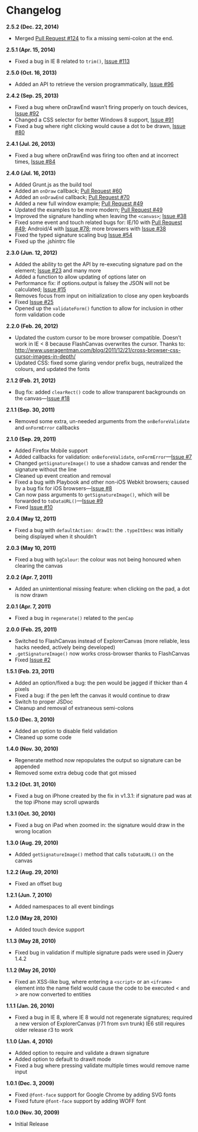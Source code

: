 # Changelog

**2.5.2 (Dec. 22, 2014)**

- Merged [Pull Request #124](https://github.com/thomasjbradley/signature-pad/issues/124) to fix a missing semi-colon at the end.

**2.5.1 (Apr. 15, 2014)**

- Fixed a bug in IE 8 related to `trim()`, [Issue #113](https://github.com/thomasjbradley/signature-pad/issues/113)

**2.5.0 (Oct. 16, 2013)**

- Added an API to retrieve the version programmatically, [Issue #96](https://github.com/thomasjbradley/signature-pad/issues/96)

**2.4.2 (Sep. 25, 2013)**

- Fixed a bug where onDrawEnd wasn’t firing properly on touch devices, [Issue #92](https://github.com/thomasjbradley/signature-pad/issues/92)
- Changed a CSS selector for better Windows 8 support, [Issue #91](https://github.com/thomasjbradley/signature-pad/issues/91)
- Fixed a bug where right clicking would cause a dot to be drawn, [Issue #80](https://github.com/thomasjbradley/signature-pad/issues/80)

**2.4.1 (Jul. 26, 2013)**

- Fixed a bug where onDrawEnd was firing too often and at incorrect times, [Issue #84](https://github.com/thomasjbradley/signature-pad/issues/84)

**2.4.0 (Jul. 16, 2013)**

- Added Grunt.js as the build tool
- Added an `onDraw` callback; [Pull Request #60](https://github.com/thomasjbradley/signature-pad/pull/60)
- Added an `onDrawEnd` callback; [Pull Request #70](https://github.com/thomasjbradley/signature-pad/pull/70)
- Added a new full window example; [Pull Request #49](https://github.com/thomasjbradley/signature-pad/pull/49)
- Updated the examples to be more modern; [Pull Request #49](https://github.com/thomasjbradley/signature-pad/pull/49)
- Improved the signature handling when leaving the `<canvas>`; [Issue #38](https://github.com/thomasjbradley/signature-pad/issues/38)
- Fixed some event and touch related bugs for: IE/10 with [Pull Request #49](https://github.com/thomasjbradley/signature-pad/pull/49); Android/4 with [Issue #78](https://github.com/thomasjbradley/signature-pad/issues/78); more browsers with [Issue #38](https://github.com/thomasjbradley/signature-pad/issues/38)
- Fixed the typed signature scaling bug [Issue #54](https://github.com/thomasjbradley/signature-pad/issues/54)
- Fixed up the .jshintrc file

**2.3.0 (Jun. 12, 2012)**

- Added the ability to get the API by re-executing signature pad on the element; [Issue #23](https://github.com/thomasjbradley/signature-pad/issues/23) and many more
- Added a function to allow updating of options later on
- Performance fix: if options.output is falsey the JSON will not be calculated; [Issue #15](https://github.com/thomasjbradley/signature-pad/issues/15)
- Removes focus from input on initialization to close any open keyboards
- Fixed [Issue #25](https://github.com/thomasjbradley/signature-pad/issues/25)
- Opened up the `validateForm()` function to allow for inclusion in other form validation code

**2.2.0 (Feb. 26, 2012)**

- Updated the custom cursor to be more browser compatible. Doesn’t work in IE < 8 because FlashCanvas overwrites the cursor. Thanks to: <http://www.useragentman.com/blog/2011/12/21/cross-browser-css-cursor-images-in-depth/>
- Updated CSS: fixed some glaring vendor prefix bugs, neutralized the colours, and updated the fonts

**2.1.2 (Feb. 21, 2012)**

- Bug fix: added `clearRect()` code to allow transparent backgrounds on the canvas—[Issue #18](https://github.com/thomasjbradley/signature-pad/issues/18)

**2.1.1 (Sep. 30, 2011)**

- Removed some extra, un-needed arguments from the `onBeforeValidate` and `onFormError` callbacks

**2.1.0 (Sep. 29, 2011)**

- Added Firefox Mobile support
- Added callbacks for validation: `onBeforeValidate`, `onFormError`—[Issue #7](https://github.com/thomasjbradley/signature-pad/issues/7)
- Changed `getSignatureImage()` to use a shadow canvas and render the signature without the line
- Cleaned up event creation and removal
- Fixed a bug with Playbook and other non-iOS Webkit browsers; caused by a bug fix for iOS browsers—[Issue #8](https://github.com/thomasjbradley/signature-pad/issues/8)
- Can now pass arguments to `getSignatureImage()`, which will be forwarded to `toDataURL()`—[Issue #9](https://github.com/thomasjbradley/signature-pad/issues/9)
- Fixed [Issue #10](https://github.com/thomasjbradley/signature-pad/issues/10)

**2.0.4 (May 12, 2011)**

- Fixed a bug with `defaultAction: drawIt`: the `.typeItDesc` was initially being displayed when it shouldn’t

**2.0.3 (May 10, 2011)**

- Fixed a bug with `bgColour`: the colour was not being honoured when clearing the canvas

**2.0.2 (Apr. 7, 2011)**

- Added an unintentional missing feature: when clicking on the pad, a dot is now drawn

**2.0.1 (Apr. 7, 2011)**

- Fixed a bug in `regenerate()` related to the `penCap`

**2.0.0 (Feb. 25, 2011)**

- Switched to FlashCanvas instead of ExplorerCanvas (more reliable, less hacks needed, actively being developed)
- `.getSignatureImage()` now works cross-browser thanks to FlashCanvas
- Fixed [Issue #2](https://github.com/thomasjbradley/signature-pad/issues/2)

**1.5.1 (Feb. 23, 2011)**

- Added an option/fixed a bug: the pen would be jagged if thicker than 4 pixels
- Fixed a bug: if the pen left the canvas it would continue to draw
- Switch to proper JSDoc
- Cleanup and removal of extraneous semi-colons

**1.5.0 (Dec. 3, 2010)**

- Added an option to disable field validation
- Cleaned up some code

**1.4.0 (Nov. 30, 2010)**

- Regenerate method now repopulates the output so signature can be appended
- Removed some extra debug code that got missed

**1.3.2 (Oct. 31, 2010)**

- Fixed a bug on iPhone created by the fix in v1.3.1: if signature pad was at the top iPhone may scroll upwards

**1.3.1 (Oct. 30, 2010)**

- Fixed a bug on iPad when zoomed in: the signature would draw in the wrong location

**1.3.0 (Aug. 29, 2010)**

- Added `getSignatureImage()` method that calls `toDataURL()` on the canvas

**1.2.2 (Aug. 29, 2010)**

- Fixed an offset bug

**1.2.1 (Jun. 7, 2010)**

- Added namespaces to all event bindings

**1.2.0 (May 28, 2010)**

- Added touch device support

**1.1.3 (May 28, 2010)**

- Fixed bug in validation if multiple signature pads were used in jQuery 1.4.2

**1.1.2 (May 26, 2010)**

- Fixed an XSS-like bug, where entering a `<script>` or an `<iframe>` element into the name field would cause the code to be executed < and > are now converted to entities

**1.1.1 (Jan. 26, 2010)**

- Fixed a bug in IE 8, where IE 8 would not regenerate signatures; required a new version of ExplorerCanvas (r71 from svn trunk) IE6 still requires older release r3 to work

**1.1.0 (Jan. 4, 2010)**

- Added option to require and validate a drawn signature
- Added option to default to drawIt mode
- Fixed a bug where pressing validate multiple times would remove name input

**1.0.1 (Dec. 3, 2009)**

- Fixed `@font-face` support for Google Chrome by adding SVG fonts
- Fixed future `@font-face` support by adding WOFF font

**1.0.0 (Nov. 30, 2009)**

- Initial Release